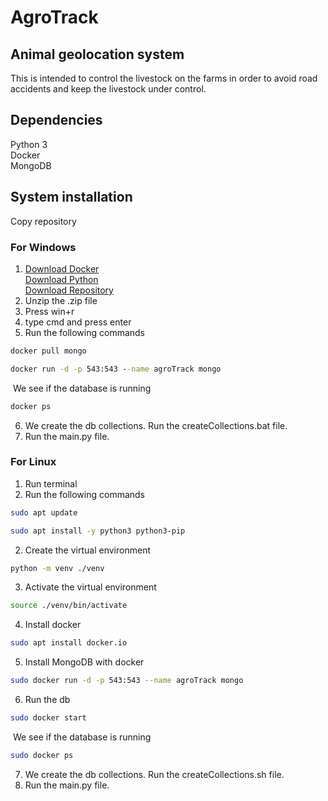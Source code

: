 # AgroTrack  
## Animal geolocation system  
This is intended to control the livestock on the farms in order to avoid road accidents and keep the livestock under control.  
## Dependencies  
Python 3  
Docker  
MongoDB
## System installation  
Copy repository
### For Windows 
1.  [Download Docker][def1]  
    [Download Python][def2]  
    [Download Repository][def3]
2. Unzip the .zip file
3. Press win+r
4. type cmd and press enter
5. Run the following commands
```cmd 
docker pull mongo
```
```cmd
docker run -d -p 543:543 --name agroTrack mongo
```
&nbsp;We see if the database is running
```cmd
docker ps
```
6. We create the db collections. Run the createCollections.bat file.  
7. Run the main.py file.  
### For Linux
1. Run terminal
2. Run the following commands
```bash
sudo apt update
```
```bash
sudo apt install -y python3 python3-pip
```
2. Create the virtual environment
```bash
python -m venv ./venv
```
3. Activate the virtual environment
```bash
source ./venv/bin/activate
```
4. Install docker
```bash
sudo apt install docker.io
```
5. Install MongoDB with docker
```bash
sudo docker run -d -p 543:543 --name agroTrack mongo
```
6. Run the db
```bash
sudo docker start
```
&nbsp;We see if the database is running
```bash
sudo docker ps
```
7. We create the db collections. Run the createCollections.sh file.  
8. Run the main.py file.  


[def1]: https://desktop.docker.com/win/main/amd64/Docker%20Desktop%20Installer.exe?utm_source=docker&utm_medium=webreferral&utm_campaign=dd-smartbutton&utm_location=module
[def2]: https://www.python.org/ftp/python/3.13.3/python-3.13.3-amd64.exe
[def3]: https://codeload.github.com/J-S-M-Code/AgroTrack/zip/refs/heads/main